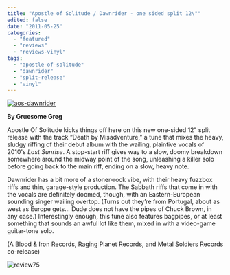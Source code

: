```yaml
---
title: "Apostle of Solitude / Dawnrider - one sided split 12\""
edited: false
date: "2011-05-25"
categories:
  - "featured"
  - "reviews"
  - "reviews-vinyl"
tags:
  - "apostle-of-solitude"
  - "dawnrider"
  - "split-release"
  - "vinyl"
---
```


[![](http://www.hellbound.ca/wp-content/uploads/2011/05/aos-dawnrider.jpg "aos-dawnrider")](http://www.hellbound.ca/wp-content/uploads/2011/05/aos-dawnrider.jpg)

**By Gruesome Greg**

Apostle Of Solitude kicks things off here on this new one-sided 12" split release with the track “Death by Misadventure,” a tune that mixes the heavy, sludgy riffing of their debut album with the wailing, plaintive vocals of 2010's _Last Sunrise_. A stop-start riff gives way to a slow, doomy breakdown somewhere around the midway point of the song, unleashing a killer solo before going back to the main riff, ending on a slow, heavy note.

Dawnrider has a bit more of a stoner-rock vibe, with their heavy fuzzbox riffs and thin, garage-style production. The Sabbath riffs that come in with the vocals are definitely doomed, though, with an Eastern-European sounding singer wailing overtop. (Turns out they’re from Portugal, about as west as Europe gets… Dude does not have the pipes of Chuck Brown, in any case.) Interestingly enough, this tune also features bagpipes, or at least something that sounds an awful lot like them, mixed in with a video-game guitar-tone solo.

(A Blood & Iron Records, Raging Planet Records, and Metal Soldiers Records co-release)

![](http://www.hellbound.ca/wp-content/uploads/2009/09/review75.png "review75")
